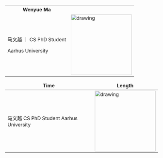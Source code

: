 <table>
<!-- <tr> -->
<th>  Wenyue Ma </th>
<th>  </th>
<!-- </tr> -->
<tr>
<td>


马文越 ｜ CS PhD Student

Aarhus University

</td>
<td>

<img style="float: right;"  src="pic/slef.jpg" alt="drawing" width="200"/>

</td>
</tr>
</table>

<style>
td, th {
   border: none!important;
}
</style>

| Time         | Length        | 
| ------------ | ------------- | 
| 马文越  CS PhD Student Aarhus University | <img style="float: right;"  src="pic/slef.jpg" alt="drawing" width="200"/>|